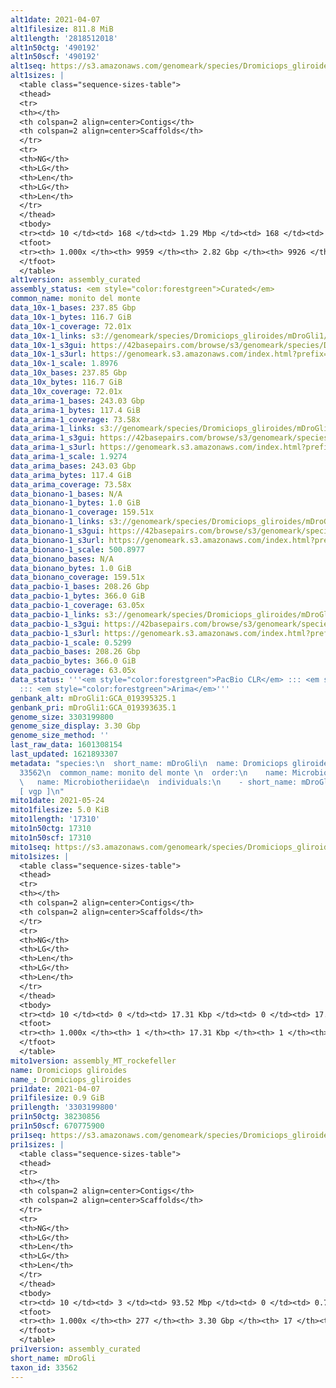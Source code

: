 ```yaml
---
alt1date: 2021-04-07
alt1filesize: 811.8 MiB
alt1length: '2818512018'
alt1n50ctg: '490192'
alt1n50scf: '490192'
alt1seq: https://s3.amazonaws.com/genomeark/species/Dromiciops_gliroides/mDroGli1/assembly_curated/mDroGli1.alt.cur.20210407.fasta.gz
alt1sizes: |
  <table class="sequence-sizes-table">
  <thead>
  <tr>
  <th></th>
  <th colspan=2 align=center>Contigs</th>
  <th colspan=2 align=center>Scaffolds</th>
  </tr>
  <tr>
  <th>NG</th>
  <th>LG</th>
  <th>Len</th>
  <th>LG</th>
  <th>Len</th>
  </tr>
  </thead>
  <tbody>
  <tr><td> 10 </td><td> 168 </td><td> 1.29 Mbp </td><td> 168 </td><td> 1.29 Mbp </td></tr><tr><td> 20 </td><td> 425 </td><td> 0.97 Mbp </td><td> 425 </td><td> 0.97 Mbp </td></tr><tr><td> 30 </td><td> 749 </td><td> 0.78 Mbp </td><td> 749 </td><td> 0.78 Mbp </td></tr><tr><td> 40 </td><td> 1156 </td><td> 0.62 Mbp </td><td> 1156 </td><td> 0.62 Mbp </td></tr><tr style="background-color:#cccccc;"><td> 50 </td><td> 1665 </td><td> 490.19 Kbp </td><td> 1665 </td><td> 490.19 Kbp </td></tr><tr><td> 60 </td><td> 2315 </td><td> 383.25 Kbp </td><td> 2315 </td><td> 383.25 Kbp </td></tr><tr><td> 70 </td><td> 3175 </td><td> 279.72 Kbp </td><td> 3175 </td><td> 279.86 Kbp </td></tr><tr><td> 80 </td><td> 4397 </td><td> 190.88 Kbp </td><td> 4395 </td><td> 190.99 Kbp </td></tr><tr><td> 90 </td><td> 6251 </td><td> 120.53 Kbp </td><td> 6246 </td><td> 120.66 Kbp </td></tr><tr><td> 100 </td><td> 9958 </td><td> 315  bp </td><td> 9925 </td><td> 2.10 Kbp </td></tr></tbody>
  <tfoot>
  <tr><th> 1.000x </th><th> 9959 </th><th> 2.82 Gbp </th><th> 9926 </th><th> 2.82 Gbp </th></tr>
  </tfoot>
  </table>
alt1version: assembly_curated
assembly_status: <em style="color:forestgreen">Curated</em>
common_name: monito del monte
data_10x-1_bases: 237.85 Gbp
data_10x-1_bytes: 116.7 GiB
data_10x-1_coverage: 72.01x
data_10x-1_links: s3://genomeark/species/Dromiciops_gliroides/mDroGli1/genomic_data/10x/<br>
data_10x-1_s3gui: https://42basepairs.com/browse/s3/genomeark/species/Dromiciops_gliroides/mDroGli1/genomic_data/10x/
data_10x-1_s3url: https://genomeark.s3.amazonaws.com/index.html?prefix=species/Dromiciops_gliroides/mDroGli1/genomic_data/10x/
data_10x-1_scale: 1.8976
data_10x_bases: 237.85 Gbp
data_10x_bytes: 116.7 GiB
data_10x_coverage: 72.01x
data_arima-1_bases: 243.03 Gbp
data_arima-1_bytes: 117.4 GiB
data_arima-1_coverage: 73.58x
data_arima-1_links: s3://genomeark/species/Dromiciops_gliroides/mDroGli1/genomic_data/arima/<br>
data_arima-1_s3gui: https://42basepairs.com/browse/s3/genomeark/species/Dromiciops_gliroides/mDroGli1/genomic_data/arima/
data_arima-1_s3url: https://genomeark.s3.amazonaws.com/index.html?prefix=species/Dromiciops_gliroides/mDroGli1/genomic_data/arima/
data_arima-1_scale: 1.9274
data_arima_bases: 243.03 Gbp
data_arima_bytes: 117.4 GiB
data_arima_coverage: 73.58x
data_bionano-1_bases: N/A
data_bionano-1_bytes: 1.0 GiB
data_bionano-1_coverage: 159.51x
data_bionano-1_links: s3://genomeark/species/Dromiciops_gliroides/mDroGli1/genomic_data/bionano/<br>
data_bionano-1_s3gui: https://42basepairs.com/browse/s3/genomeark/species/Dromiciops_gliroides/mDroGli1/genomic_data/bionano/
data_bionano-1_s3url: https://genomeark.s3.amazonaws.com/index.html?prefix=species/Dromiciops_gliroides/mDroGli1/genomic_data/bionano/
data_bionano-1_scale: 500.8977
data_bionano_bases: N/A
data_bionano_bytes: 1.0 GiB
data_bionano_coverage: 159.51x
data_pacbio-1_bases: 208.26 Gbp
data_pacbio-1_bytes: 366.0 GiB
data_pacbio-1_coverage: 63.05x
data_pacbio-1_links: s3://genomeark/species/Dromiciops_gliroides/mDroGli1/genomic_data/pacbio/<br>
data_pacbio-1_s3gui: https://42basepairs.com/browse/s3/genomeark/species/Dromiciops_gliroides/mDroGli1/genomic_data/pacbio/
data_pacbio-1_s3url: https://genomeark.s3.amazonaws.com/index.html?prefix=species/Dromiciops_gliroides/mDroGli1/genomic_data/pacbio/
data_pacbio-1_scale: 0.5299
data_pacbio_bases: 208.26 Gbp
data_pacbio_bytes: 366.0 GiB
data_pacbio_coverage: 63.05x
data_status: '''<em style="color:forestgreen">PacBio CLR</em> ::: <em style="color:forestgreen">10x</em>
  ::: <em style="color:forestgreen">Arima</em>'''
genbank_alt: mDroGli1:GCA_019395325.1
genbank_pri: mDroGli1:GCA_019393635.1
genome_size: 3303199800
genome_size_display: 3.30 Gbp
genome_size_method: ''
last_raw_data: 1601308154
last_updated: 1621893307
metadata: "species:\n  short_name: mDroGli\n  name: Dromiciops gliroides\n  taxon_id:
  33562\n  common_name: monito del monte \n  order:\n    name: Microbiotheria\n  family:\n
  \   name: Microbiotheriidae\n  individuals:\n    - short_name: mDroGli1\n  project:
  [ vgp ]\n"
mito1date: 2021-05-24
mito1filesize: 5.0 KiB
mito1length: '17310'
mito1n50ctg: 17310
mito1n50scf: 17310
mito1seq: https://s3.amazonaws.com/genomeark/species/Dromiciops_gliroides/mDroGli1/assembly_MT_rockefeller/mDroGli1.MT.20210524.fasta.gz
mito1sizes: |
  <table class="sequence-sizes-table">
  <thead>
  <tr>
  <th></th>
  <th colspan=2 align=center>Contigs</th>
  <th colspan=2 align=center>Scaffolds</th>
  </tr>
  <tr>
  <th>NG</th>
  <th>LG</th>
  <th>Len</th>
  <th>LG</th>
  <th>Len</th>
  </tr>
  </thead>
  <tbody>
  <tr><td> 10 </td><td> 0 </td><td> 17.31 Kbp </td><td> 0 </td><td> 17.31 Kbp </td></tr><tr><td> 20 </td><td> 0 </td><td> 17.31 Kbp </td><td> 0 </td><td> 17.31 Kbp </td></tr><tr><td> 30 </td><td> 0 </td><td> 17.31 Kbp </td><td> 0 </td><td> 17.31 Kbp </td></tr><tr><td> 40 </td><td> 0 </td><td> 17.31 Kbp </td><td> 0 </td><td> 17.31 Kbp </td></tr><tr style="background-color:#cccccc;"><td> 50 </td><td> 0 </td><td style="background-color:#ff8888;"> 17.31 Kbp </td><td> 0 </td><td style="background-color:#ff8888;"> 17.31 Kbp </td></tr><tr><td> 60 </td><td> 0 </td><td> 17.31 Kbp </td><td> 0 </td><td> 17.31 Kbp </td></tr><tr><td> 70 </td><td> 0 </td><td> 17.31 Kbp </td><td> 0 </td><td> 17.31 Kbp </td></tr><tr><td> 80 </td><td> 0 </td><td> 17.31 Kbp </td><td> 0 </td><td> 17.31 Kbp </td></tr><tr><td> 90 </td><td> 0 </td><td> 17.31 Kbp </td><td> 0 </td><td> 17.31 Kbp </td></tr><tr><td> 100 </td><td> 0 </td><td> 17.31 Kbp </td><td> 0 </td><td> 17.31 Kbp </td></tr></tbody>
  <tfoot>
  <tr><th> 1.000x </th><th> 1 </th><th> 17.31 Kbp </th><th> 1 </th><th> 17.31 Kbp </th></tr>
  </tfoot>
  </table>
mito1version: assembly_MT_rockefeller
name: Dromiciops gliroides
name_: Dromiciops_gliroides
pri1date: 2021-04-07
pri1filesize: 0.9 GiB
pri1length: '3303199800'
pri1n50ctg: 38230856
pri1n50scf: 670775900
pri1seq: https://s3.amazonaws.com/genomeark/species/Dromiciops_gliroides/mDroGli1/assembly_curated/mDroGli1.pri.cur.20210407.fasta.gz
pri1sizes: |
  <table class="sequence-sizes-table">
  <thead>
  <tr>
  <th></th>
  <th colspan=2 align=center>Contigs</th>
  <th colspan=2 align=center>Scaffolds</th>
  </tr>
  <tr>
  <th>NG</th>
  <th>LG</th>
  <th>Len</th>
  <th>LG</th>
  <th>Len</th>
  </tr>
  </thead>
  <tbody>
  <tr><td> 10 </td><td> 3 </td><td> 93.52 Mbp </td><td> 0 </td><td> 0.76 Gbp </td></tr><tr><td> 20 </td><td> 6 </td><td> 66.17 Mbp </td><td> 0 </td><td> 0.76 Gbp </td></tr><tr><td> 30 </td><td> 12 </td><td> 54.28 Mbp </td><td> 1 </td><td> 0.70 Gbp </td></tr><tr><td> 40 </td><td> 18 </td><td> 47.23 Mbp </td><td> 1 </td><td> 0.70 Gbp </td></tr><tr style="background-color:#cccccc;"><td> 50 </td><td> 26 </td><td style="background-color:#88ff88;"> 38.23 Mbp </td><td> 2 </td><td style="background-color:#88ff88;"> 0.67 Gbp </td></tr><tr><td> 60 </td><td> 35 </td><td> 30.77 Mbp </td><td> 2 </td><td> 0.67 Gbp </td></tr><tr><td> 70 </td><td> 47 </td><td> 24.95 Mbp </td><td> 3 </td><td> 497.00 Mbp </td></tr><tr><td> 80 </td><td> 62 </td><td> 17.30 Mbp </td><td> 4 </td><td> 303.35 Mbp </td></tr><tr><td> 90 </td><td> 87 </td><td> 9.89 Mbp </td><td> 5 </td><td> 280.58 Mbp </td></tr><tr><td> 100 </td><td> 276 </td><td> 162  bp </td><td> 16 </td><td> 6.36 Kbp </td></tr></tbody>
  <tfoot>
  <tr><th> 1.000x </th><th> 277 </th><th> 3.30 Gbp </th><th> 17 </th><th> 3.30 Gbp </th></tr>
  </tfoot>
  </table>
pri1version: assembly_curated
short_name: mDroGli
taxon_id: 33562
---
```

